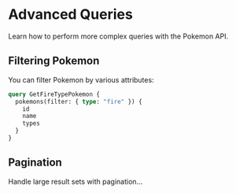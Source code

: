 # Advanced Queries

Learn how to perform more complex queries with the Pokemon API.

## Filtering Pokemon

You can filter Pokemon by various attributes:

```graphql
query GetFireTypePokemon {
  pokemons(filter: { type: "fire" }) {
    id
    name
    types
  }
}
```

## Pagination

Handle large result sets with pagination...